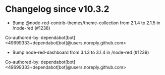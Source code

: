 # Changelog since v10.3.2
- Bump @node-red-contrib-themes/theme-collection from 2.1.4 to 2.1.5 in /node-red (#1238)

Co-authored-by: dependabot[bot] <49699333+dependabot[bot]@users.noreply.github.com> 
- Bump node-red-dashboard from 3.1.3 to 3.1.4 in /node-red (#1239)

Co-authored-by: dependabot[bot] <49699333+dependabot[bot]@users.noreply.github.com> 
